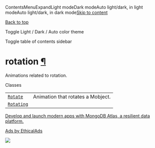 ContentsMenuExpandLight modeDark modeAuto light/dark, in light modeAuto light/dark, in dark mode[Skip to content](https://docs.manim.community/en/stable/reference/manim.animation.rotation.html#furo-main-content)

[Back to top](https://docs.manim.community/en/stable/reference/manim.animation.rotation.html#)

Toggle Light / Dark / Auto color theme

Toggle table of contents sidebar

# rotation [¶](https://docs.manim.community/en/stable/reference/manim.animation.rotation.html\#module-manim.animation.rotation "Link to this heading")

Animations related to rotation.

Classes

|     |     |
| --- | --- |
| [`Rotate`](https://docs.manim.community/en/stable/reference/manim.animation.rotation.Rotate.html#manim.animation.rotation.Rotate "manim.animation.rotation.Rotate") | Animation that rotates a Mobject. |
| [`Rotating`](https://docs.manim.community/en/stable/reference/manim.animation.rotation.Rotating.html#manim.animation.rotation.Rotating "manim.animation.rotation.Rotating") |  |

[Develop and launch modern apps with MongoDB Atlas, a resilient data platform.](https://server.ethicalads.io/proxy/click/8269/019600e7-f3ae-7bd0-abd5-8dfda86bf436/)

[Ads by EthicalAds](https://www.ethicalads.io/advertisers/?ref=ea-text)

![](https://server.ethicalads.io/proxy/view/8269/019600e7-f3ae-7bd0-abd5-8dfda86bf436/)